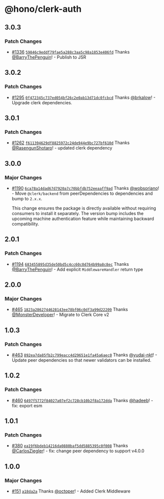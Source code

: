 # @hono/clerk-auth

## 3.0.3

### Patch Changes

- [#1336](https://github.com/honojs/middleware/pull/1336) [`59846c9eddf79fae5a288c3aa5c98a1853e406fd`](https://github.com/honojs/middleware/commit/59846c9eddf79fae5a288c3aa5c98a1853e406fd) Thanks [@BarryThePenguin](https://github.com/BarryThePenguin)! - Publish to JSR

## 3.0.2

### Patch Changes

- [#1295](https://github.com/honojs/middleware/pull/1295) [`0f472345c737ed054bf26c2e0ab13d71dc0fcbcd`](https://github.com/honojs/middleware/commit/0f472345c737ed054bf26c2e0ab13d71dc0fcbcd) Thanks [@brkalow](https://github.com/brkalow)! - Upgrade clerk dependencies.

## 3.0.1

### Patch Changes

- [#1262](https://github.com/honojs/middleware/pull/1262) [`f611394629df8825972c24de944e9bc727bf610d`](https://github.com/honojs/middleware/commit/f611394629df8825972c24de944e9bc727bf610d) Thanks [@RasengunShotaro](https://github.com/RasengunShotaro)! - updated clerk dependency

## 3.0.0

### Major Changes

- [#1190](https://github.com/honojs/middleware/pull/1190) [`6ca78a14dad67d7920a7c70bbfdb752eeaaff9ad`](https://github.com/honojs/middleware/commit/6ca78a14dad67d7920a7c70bbfdb752eeaaff9ad) Thanks [@wobsoriano](https://github.com/wobsoriano)! - Move `@clerk/backend` from peerDependencies to dependencies and bump to `2.x.x`.

  This change ensures the package is directly available without requiring consumers to install it separately. The version bump includes the upcoming machine authentication feature while maintaining backward compatibility.

## 2.0.1

### Patch Changes

- [#1194](https://github.com/honojs/middleware/pull/1194) [`683455895d35de50bd5c4cc60c0d764b99a8c8ec`](https://github.com/honojs/middleware/commit/683455895d35de50bd5c4cc60c0d764b99a8c8ec) Thanks [@BarryThePenguin](https://github.com/BarryThePenguin)! - Add explicit `MiddlewareHandler` return type

## 2.0.0

### Major Changes

- [#465](https://github.com/honojs/middleware/pull/465) [`1823a2862744628143ee78bf06c0df3a99d22209`](https://github.com/honojs/middleware/commit/1823a2862744628143ee78bf06c0df3a99d22209) Thanks [@MonsterDeveloper](https://github.com/MonsterDeveloper)! - Migrate to Clerk Core v2

## 1.0.3

### Patch Changes

- [#463](https://github.com/honojs/middleware/pull/463) [`892ea7da85fb2c799eacc4d29651e1fa45a6aec0`](https://github.com/honojs/middleware/commit/892ea7da85fb2c799eacc4d29651e1fa45a6aec0) Thanks [@yudai-nkt](https://github.com/yudai-nkt)! - Update peer dependencies so that newer validators can be installed.

## 1.0.2

### Patch Changes

- [#460](https://github.com/honojs/middleware/pull/460) [`6497f5772f84027a07ef2c728cb10b2f8a172dda`](https://github.com/honojs/middleware/commit/6497f5772f84027a07ef2c728cb10b2f8a172dda) Thanks [@hadeeb](https://github.com/hadeeb)! - fix: export esm

## 1.0.1

### Patch Changes

- [#380](https://github.com/honojs/middleware/pull/380) [`ea19f6bdeb14216da0880baf5dd5885395c0f008`](https://github.com/honojs/middleware/commit/ea19f6bdeb14216da0880baf5dd5885395c0f008) Thanks [@CarlosZiegler](https://github.com/CarlosZiegler)! - fix: change peer dependency to support v4.0.0

## 1.0.0

### Major Changes

- [#151](https://github.com/honojs/middleware/pull/151) [`a18da2a`](https://github.com/honojs/middleware/commit/a18da2a5456e7d4ec407569d202a0754df3ae472) Thanks [@octoper](https://github.com/octoper)! - Added Clerk Middleware
